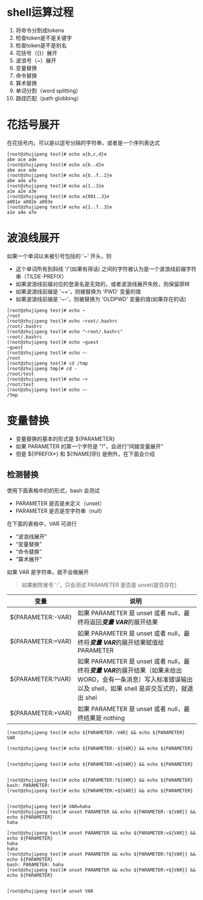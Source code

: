 # shell运算过程
1. 将命令分割成tokens
2. 检查token是不是关键字
3. 检查token是不是别名
4. 花括号（{}）展开
5. 波浪号（~）展开
6. 变量替换
7. 命令替换
8. 算术替换
9. 单词分割（word splitting）
10. 路径匹配（path globbing）


#  花括号展开
在花括号内，可以是以逗号分隔的字符串，或者是一个序列表达式
```
[root@zhujipeng test]# echo a{b,c,d}e
abe ace ade
[root@zhujipeng test]# echo a{b..d}e
abe ace ade
[root@zhujipeng test]# echo a{b..f..2}e
abe ade afe
[root@zhujipeng test]# echo a{1..3}e
a1e a2e a3e
[root@zhujipeng test]# echo a{001..3}e
a001e a002e a003e
[root@zhujipeng test]# echo a{1..7..3}e
a1e a4e a7e
```

# 波浪线展开
如果一个单词以未被引号包括的 '~' 开头，则
- 这个单词所有到斜线 '/'(如果有得话) 之间的字符被认为是一个波浪线前缀字符串（TILDE-PREFIX）
- 如果波浪线前缀对应的登录名是无效的，或者波浪线展开失败，则保留原样
- 如果波浪线前缀是 '~+'，则被替换为 'PWD' 变量的值
- 如果波浪线前缀是 '~-'，则被替换为 'OLDPWD' 变量的值(如果存在的话)

```
[root@zhujipeng test]# echo ~
/root
[root@zhujipeng test]# echo ~root/.bashrc
/root/.bashrc
[root@zhujipeng test]# echo "~root/.bashrc"
~root/.bashrc
[root@zhujipeng test]# echo ~guest
~guest
[root@zhujipeng test]# echo ~-
/root
[root@zhujipeng test]# cd /tmp
[root@zhujipeng tmp]# cd -
/root/test
[root@zhujipeng test]# echo ~+
/root/test
[root@zhujipeng test]# echo ~-
/tmp
```



# 变量替换
- 变量替换的基本的形式是 ${PARAMETER}
- 如果 PARAMETER 的第一个字符是 "!"，会进行“间接变量展开”
- 但是 ${!PREFIX*} 和 ${!NAME[@]} 是例外，在下面会介绍

## 检测替换
使用下面表格中的的形式，bash 会测试 
- PARAMETER 是否是未定义（unset）
- PARAMETER 是否是空字符串（null）

在下面的表格中，VAR 可进行 
- “波浪线展开”
- “变量替换”
- “命令替换” 
- “算术展开”

如果 VAR 是字符串，就不会做展开

> 如果删除冒号 ':'，只会测试 PARAMETER 是否是 unset(是否存在)


|变量 | 说明 |
|--- |--- |
|${PARAMETER:-VAR} | 如果 PARAMETER 是 unset 或者 null，最终将返回***变量 VAR***的展开结果 |
|${PARAMETER:=VAR} | 如果 PARAMETER 是 unset 或者 null，最终将***变量 VAR***的展开结果赋值给PARAMETER |
|${PARAMETER:?VAR} | 如果 PARAMETER 是 unset 或者 null，最终将***变量 VAR***的展开结果（如果未给出 WORD，会有一条消息）写入标准错误输出以及 shell，如果 shell 是非交互式的，就退出 shel |
|${PARAMETER:+VAR} | 如果 PARAMETER 是 unset 或者 null，最终结果是 nothing |

```
[root@zhujipeng test]# echo ${PARAMETER:-VAR} && echo ${PARAMETER}
VAR

[root@zhujipeng test]# echo ${PARAMETER:-${VAR}} && echo ${PARAMETER}


[root@zhujipeng test]# echo ${PARAMETER:=${VAR}} && echo ${PARAMETER}


[root@zhujipeng test]# echo ${PARAMETER:?${VAR}} && echo ${PARAMETER}
bash: PARAMETER:
[root@zhujipeng test]# echo ${PARAMETER:+${VAR}} && echo ${PARAMETER}


[root@zhujipeng test]# VAR=haha
[root@zhujipeng test]# unset PARAMETER && echo ${PARAMETER:-${VAR}} && echo ${PARAMETER}
haha

[root@zhujipeng test]# unset PARAMETER && echo ${PARAMETER:=${VAR}} && echo ${PARAMETER}
haha
haha
[root@zhujipeng test]# unset PARAMETER && echo ${PARAMETER:?${VAR}} && echo ${PARAMETER}
bash: PARAMETER: haha
[root@zhujipeng test]# unset PARAMETER && echo ${PARAMETER:+${VAR}} && echo ${PARAMETER}


[root@zhujipeng test]# unset VAR
```
